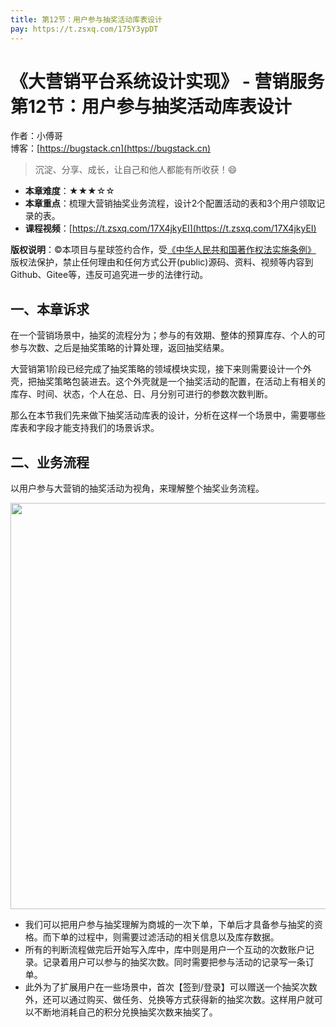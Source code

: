 ```yaml
---
title: 第12节：用户参与抽奖活动库表设计
pay: https://t.zsxq.com/175Y3ypDT
---
```


# 《大营销平台系统设计实现》 - 营销服务 第12节：用户参与抽奖活动库表设计

作者：小傅哥
<br/>博客：[https://bugstack.cn](https://bugstack.cn)

>沉淀、分享、成长，让自己和他人都能有所收获！😄

- **本章难度**：★★★☆☆
- **本章重点**：梳理大营销抽奖业务流程，设计2个配置活动的表和3个用户领取记录的表。
- **课程视频**：[https://t.zsxq.com/17X4jkyEI](https://t.zsxq.com/17X4jkyEI)

**版权说明**：©本项目与星球签约合作，受[《中华人民共和国著作权法实施条例》](http://www.gov.cn/zhengce/2020-12/26/content_5573623.htm) 版权法保护，禁止任何理由和任何方式公开(public)源码、资料、视频等内容到Github、Gitee等，违反可追究进一步的法律行动。

## 一、本章诉求

在一个营销场景中，抽奖的流程分为；参与的有效期、整体的预算库存、个人的可参与次数、之后是抽奖策略的计算处理，返回抽奖结果。

大营销第1阶段已经完成了抽奖策略的领域模块实现，接下来则需要设计一个外壳，把抽奖策略包装进去。这个外壳就是一个抽奖活动的配置，在活动上有相关的库存、时间、状态，个人在总、日、月分别可进行的参数次数判断。

那么在本节我们先来做下抽奖活动库表的设计，分析在这样一个场景中，需要哪些库表和字段才能支持我们的场景诉求。

## 二、业务流程

以用户参与大营销的抽奖活动为视角，来理解整个抽奖业务流程。

<div align="center">
    <img src="https://bugstack.cn/images/article/project/big-market/big-market-19-01.png?raw=true" width="650px">
</div>

- 我们可以把用户参与抽奖理解为商城的一次下单，下单后才具备参与抽奖的资格。而下单的过程中，则需要过滤活动的相关信息以及库存数据。
- 所有的判断流程做完后开始写入库中，库中则是用户一个互动的次数账户记录。记录着用户可以参与的抽奖次数。同时需要把参与活动的记录写一条订单。
- 此外为了扩展用户在一些场景中，首次【签到/登录】可以赠送一个抽奖次数外，还可以通过购买、做任务、兑换等方式获得新的抽奖次数。这样用户就可以不断地消耗自己的积分兑换抽奖次数来抽奖了。